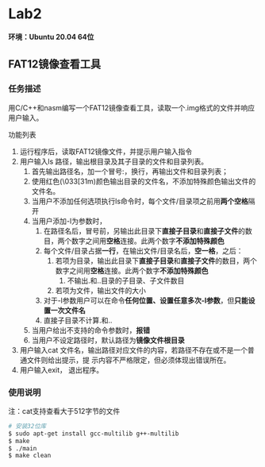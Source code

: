 # Lab2

**环境：Ubuntu 20.04 64位**

## FAT12镜像查看工具

### 任务描述

用C/C++和nasm编写一个FAT12镜像查看⼯具，读取一个.img格式的文件并响应用户输入。

功能列表

1. 运行程序后，读取FAT12镜像文件，并提示用户输入指令
2. 用户输入ls 路径，输出根目录及其子目录的文件和目录列表。
   1. 首先输出路径名，加一个冒号:，换行，再输出文件和目录列表；
   2. 使用红色(\033[31m)颜色输出目录的文件名，不添加特殊颜色输出文件的文件名。
   3. 当用户不添加任何选项执行ls命令时，每个文件/目录项之前用**两个空格**隔开
   4. 当用户添加-l为参数时，
      1. 在路径名后，冒号前，另输出此目录下**直接子目录**和**直接子文件**的数目，两个数字之间用**空格**连接。此两个数字**不添加特殊颜色**
      2. 每个文件/目录占据**一行**，在输出文件/目录名后，**空一格**，之后：
         1. 若项为目录，输出此目录下**直接子目录**和**直接子文件**的数目，两个数字之间用**空格**连接。此两个数字**不添加特殊颜色**
            1. 不输出.和..目录的子目录、子文件数目
         2. 若项为文件，输出文件的大小
      3. 对于-l参数用户可以在命令**任何位置、设置任意多次-l参数**，但**只能设置一次文件名**
      4. 直接子目录不计算.和..
   5. 当用户给出不支持的命令参数时，**报错**
   6. 当用户不设定路径时，默认路径为**镜像文件根目录**
3. 用户输入cat 文件名，输出路径对应文件的内容，若路径不存在或不是一个普通文件则给出提示，提 示内容不严格限定，但必须体现出错误所在。
4. 用户输入exit， 退出程序。

### 使用说明

注：cat支持查看大于512字节的文件

```bash
# 安装32位库
$ sudo apt-get install gcc-multilib g++-multilib
$ make
$ ./main
$ make clean
```

